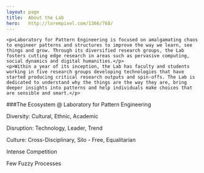 ```yaml
---
layout: page
title:  About the Lab
hero:   http://lorempixel.com/1366/768/
---
```

<div class="wrapper">

    <p>Laboratory for Pattern Engineering is focused on amalgamating chaos to engineer patterns and structures to improve the way we learn, see things and grow. Through its diversified research groups, the Lab fosters cutting edge research in areas such as pervasive computing, social dynamics and digital humanities.</p>
    <p>Within a year of its inception, the Lab has faculty and students working in five research groups developing technologies that have started producing critical research outputs and spin-offs. The Lab is dedicated to understand why the things are the way they are, bring deeper insights into patterns and help individuals make choices that are sensible and smart.</p>
</div>
 
###The Ecosystem @ Laboratory for Pattern Engineering
 
Diversity: Cultural, Ethnic, Academic
 
Disruption: Technology, Leader, Trend
 
Culture: Cross-Disciplinary, Silo - Free,  Equalitarian
 
Intense Competition
 
Few Fuzzy Processes